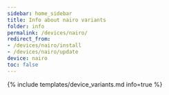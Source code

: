```yaml
---
sidebar: home_sidebar
title: Info about nairo variants
folder: info
permalink: /devices/nairo/
redirect_from:
- /devices/nairo/install
- /devices/nairo/update
device: nairo
toc: false
---
```

{% include templates/device_variants.md info=true %}
